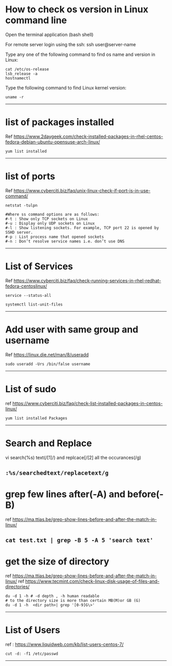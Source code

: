 # How to check os version in Linux command line
Open the terminal application (bash shell)

For remote server login using the ssh: ssh user@server-name

Type any one of the following command to find os name and version in Linux:
```
cat /etc/os-release
lsb_release -a
hostnamectl
```
Type the following command to find Linux kernel version:
```
uname -r
```
-----------------------------------------------------------

# list of packages installed 

Ref https://www.2daygeek.com/check-installed-packages-in-rhel-centos-fedora-debian-ubuntu-opensuse-arch-linux/

```yum list installed```

---------------------------------------------------------------------
# list of ports 

Ref https://www.cyberciti.biz/faq/unix-linux-check-if-port-is-in-use-command/

```netstat -tulpn```
```
#Where ss command options are as follows:
#-t : Show only TCP sockets on Linux
#-u : Display only UDP sockets on Linux
#-l : Show listening sockets. For example, TCP port 22 is opened by SSHD server.
#-p : List process name that opened sockets
#-n : Don’t resolve service names i.e. don’t use DNS
```
----------------------------------------------------------------


# List of Services 

Ref https://www.cyberciti.biz/faq/check-running-services-in-rhel-redhat-fedora-centoslinux/

```
service --status-all

systemctl list-unit-files
```
----------------------------------------------

# Add user with same group and username 

Ref https://linux.die.net/man/8/useradd

```
sudo useradd -Urs /bin/false username
```
----------------------------------------------------------------

# List of sudo 

ref https://www.cyberciti.biz/faq/check-list-installed-packages-in-centos-linux/

```yum list installed Packages```

----------------------------------------------------------------

# Search and Replace
vi search(%s) text(/[1]/) and replcace[/[2] all the occurances(/g)

```:%s/searchedtext/replacetext/g```
----------------------------------------------------------------

# grep few lines after(-A) and before(-B)

ref  https://ma.ttias.be/grep-show-lines-before-and-after-the-match-in-linux/

```cat test.txt | grep -B 5 -A 5 'search text' ```
----------------------------------------------------------------
# get the size of directory

ref  https://ma.ttias.be/grep-show-lines-before-and-after-the-match-in-linux/
ref  https://www.tecmint.com/check-linux-disk-usage-of-files-and-directories/

```
du -d 1 -h # -d depth , -h human readable 
# to the directory size is more than certain MB(M)or GB (G) 
du -d 1 -h  <dir path>| grep '[0-9]G\>'
```
----------------------------------------------------------------

# List of Users

ref : https://www.liquidweb.com/kb/list-users-centos-7/

```cut -d: -f1 /etc/passwd```

-----------------------------------------------------------------


